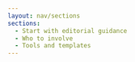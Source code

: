 ```yaml
---
layout: nav/sections
sections:
  - Start with editorial guidance
  - Who to involve  
  - Tools and templates
---
```

